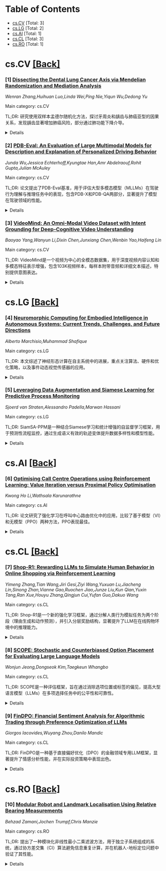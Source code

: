 <div id=toc></div>

# Table of Contents

- [cs.CV](#cs.CV) [Total: 3]
- [cs.LG](#cs.LG) [Total: 2]
- [cs.AI](#cs.AI) [Total: 1]
- [cs.CL](#cs.CL) [Total: 3]
- [cs.RO](#cs.RO) [Total: 1]


<div id='cs.CV'></div>

# cs.CV [[Back]](#toc)

### [1] [Dissecting the Dental Lung Cancer Axis via Mendelian Randomization and Mediation Analysis](https://arxiv.org/abs/2507.18287)
*Wenran Zhang,Huihuan Luo,Linda Wei,Ping Nie,Yiqun Wu,Dedong Yu*

Main category: cs.CV

TL;DR: 研究使用双样本孟德尔随机化方法，探讨牙周炎和龋齿与肺癌亚型的因果关系，发现龋齿显著增加肺癌风险，部分通过肺功能下降介导。


<details>
  <summary>Details</summary>
Motivation: 观察性研究表明牙周炎和龋齿与肺癌存在关联，但因果关系尚不明确，需进一步验证。

Method: 采用双样本孟德尔随机化分析，利用大规模基因组数据，以逆方差加权为主要方法，评估肺功能的介导作用。

Result: 龋齿显著增加肺癌风险（OR=2.880），部分由肺功能下降介导（FVC和FEV1分别占5.124%和5.890%），牙周炎无显著影响。

Conclusion: 龋齿与肺癌存在因果关系，建议将口腔护理和肺功能监测纳入癌症预防策略。

Abstract: Periodontitis and dental caries are common oral diseases affecting billions
globally. While observational studies suggest links between these conditions
and lung cancer, causality remains uncertain. This study used two sample
Mendelian randomization (MR) to explore causal relationships between dental
traits (periodontitis, dental caries) and lung cancer subtypes, and to assess
mediation by pulmonary function. Genetic instruments were derived from the
largest available genome wide association studies, including data from 487,823
dental caries and 506,594 periodontitis cases, as well as lung cancer data from
the Transdisciplinary Research of Cancer in Lung consortium. Inverse variance
weighting was the main analytical method; lung function mediation was assessed
using the delta method. The results showed a significant positive causal effect
of dental caries on overall lung cancer and its subtypes. Specifically, a one
standard deviation increase in dental caries incidence was associated with a
188.0% higher risk of squamous cell lung carcinoma (OR = 2.880, 95% CI =
1.236--6.713, p = 0.014), partially mediated by declines in forced vital
capacity (FVC) and forced expiratory volume in one second (FEV1), accounting
for 5.124% and 5.890% of the total effect. No causal effect was found for
periodontitis. These findings highlight a causal role of dental caries in lung
cancer risk and support integrating dental care and pulmonary function
monitoring into cancer prevention strategies.

</details>


### [2] [PDB-Eval: An Evaluation of Large Multimodal Models for Description and Explanation of Personalized Driving Behavior](https://arxiv.org/abs/2507.18447)
*Junda Wu,Jessica Echterhoff,Kyungtae Han,Amr Abdelraouf,Rohit Gupta,Julian McAuley*

Main category: cs.CV

TL;DR: 论文提出了PDB-Eval基准，用于评估大型多模态模型（MLLMs）在驾驶行为理解与推理任务中的表现，包含PDB-X和PDB-QA两部分，显著提升了模型在驾驶领域的性能。


<details>
  <summary>Details</summary>
Motivation: 现有数据集在基于外部视觉证据解释驾驶员行为方面存在局限，需要更细致的评估工具来提升驾驶辅助系统的个性化效果。

Method: 提出PDB-Eval基准，包含PDB-X（评估MLLMs对驾驶场景的理解）和PDB-QA（视觉解释问答任务，用于MLLMs微调）。

Result: 微调后的MLLMs在问答任务中零样本性能提升73.2%，在意图预测和识别任务中性能提升最高达12.5%。

Conclusion: PDB-Eval能有效缩小MLLMs与驾驶领域的差距，显著提升模型性能。

Abstract: Understanding a driver's behavior and intentions is important for potential
risk assessment and early accident prevention. Safety and driver assistance
systems can be tailored to individual drivers' behavior, significantly
enhancing their effectiveness. However, existing datasets are limited in
describing and explaining general vehicle movements based on external visual
evidence. This paper introduces a benchmark, PDB-Eval, for a detailed
understanding of Personalized Driver Behavior, and aligning Large Multimodal
Models (MLLMs) with driving comprehension and reasoning. Our benchmark consists
of two main components, PDB-X and PDB-QA. PDB-X can evaluate MLLMs'
understanding of temporal driving scenes. Our dataset is designed to find valid
visual evidence from the external view to explain the driver's behavior from
the internal view. To align MLLMs' reasoning abilities with driving tasks, we
propose PDB-QA as a visual explanation question-answering task for MLLM
instruction fine-tuning. As a generic learning task for generative models like
MLLMs, PDB-QA can bridge the domain gap without harming MLLMs'
generalizability. Our evaluation indicates that fine-tuning MLLMs on
fine-grained descriptions and explanations can effectively bridge the gap
between MLLMs and the driving domain, which improves zero-shot performance on
question-answering tasks by up to 73.2%. We further evaluate the MLLMs
fine-tuned on PDB-X in Brain4Cars' intention prediction and AIDE's recognition
tasks. We observe up to 12.5% performance improvements on the turn intention
prediction task in Brain4Cars, and consistent performance improvements up to
11.0% on all tasks in AIDE.

</details>


### [3] [VideoMind: An Omni-Modal Video Dataset with Intent Grounding for Deep-Cognitive Video Understanding](https://arxiv.org/abs/2507.18552)
*Baoyao Yang,Wanyun Li,Dixin Chen,Junxiang Chen,Wenbin Yao,Haifeng Lin*

Main category: cs.CV

TL;DR: VideoMind是一个视频为中心的全模态数据集，用于深度视频内容认知和多模态特征表示增强，包含103K视频样本，每样本附带音频和详细文本描述，特别提供意图表达。


<details>
  <summary>Details</summary>
Motivation: 现有数据集缺乏深度认知表达，尤其是意图表达，VideoMind旨在填补这一空白，支持深度视频理解任务。

Method: 数据集通过Chain-of-Thought (COT)方法生成深度认知描述，包含三层文本描述（事实、抽象、意图），并标注主题、地点、时间等。

Result: 建立了包含3K手动验证样本的黄金标准基准，评估模型（如InternVideo、VAST等）的深度视频理解能力。

Conclusion: VideoMind为细粒度跨模态对齐提供了强大基准，推动了情感和意图识别等领域的进展，数据已公开。

Abstract: This paper introduces VideoMind, a video-centric omni-modal dataset designed
for deep video content cognition and enhanced multi-modal feature
representation. The dataset comprises 103K video samples (3K reserved for
testing), each paired with audio and systematically detailed textual
descriptions. Specifically, every video and its audio is described across three
hierarchical layers (factual, abstract, and intent), progressing from surface
to depth. It contains over 22 million words, averaging ~225 words per sample.
VideoMind's key distinction from existing datasets is its provision of intent
expressions, which require contextual integration across the entire video and
are not directly observable. These deep-cognitive expressions are generated
using a Chain-of-Thought (COT) approach, prompting the mLLM through
step-by-step reasoning. Each description includes annotations for subject,
place, time, event, action, and intent, supporting downstream recognition
tasks. Crucially, we establish a gold-standard benchmark with 3,000 manually
validated samples for evaluating deep-cognitive video understanding. We design
hybrid-cognitive retrieval experiments, scored by multi-level retrieval
metrics, to appropriately assess deep video comprehension. Evaluation results
for models (e.g., InternVideo, VAST, UMT-L) are released. VideoMind serves as a
powerful benchmark for fine-grained cross-modal alignment and advances fields
requiring in-depth video understanding, such as emotion and intent recognition.
The data is publicly available on GitHub, HuggingFace, and OpenDataLab,
https://github.com/cdx-cindy/VideoMind.

</details>


<div id='cs.LG'></div>

# cs.LG [[Back]](#toc)

### [4] [Neuromorphic Computing for Embodied Intelligence in Autonomous Systems: Current Trends, Challenges, and Future Directions](https://arxiv.org/abs/2507.18139)
*Alberto Marchisio,Muhammad Shafique*

Main category: cs.LG

TL;DR: 本文综述了神经形态计算在自主系统中的进展，重点关注算法、硬件和优化策略，以及事件动态视觉传感器的应用。


<details>
  <summary>Details</summary>
Motivation: 满足对智能、自适应和节能自主系统的需求，如机器人、无人机和自动驾驶车辆。

Method: 综合机器学习、机器人学、神经科学和神经形态工程的观点，分析神经形态算法、硬件和优化策略。

Result: 提出了提高能效、鲁棒性和适应性的新方法，特别是通过脉冲神经网络的应用。

Conclusion: 探讨了实时决策、持续学习和安全自主系统等新兴趋势和开放挑战。

Abstract: The growing need for intelligent, adaptive, and energy-efficient autonomous
systems across fields such as robotics, mobile agents (e.g., UAVs), and
self-driving vehicles is driving interest in neuromorphic computing. By drawing
inspiration from biological neural systems, neuromorphic approaches offer
promising pathways to enhance the perception, decision-making, and
responsiveness of autonomous platforms. This paper surveys recent progress in
neuromorphic algorithms, specialized hardware, and cross-layer optimization
strategies, with a focus on their deployment in real-world autonomous
scenarios. Special attention is given to event-based dynamic vision sensors and
their role in enabling fast, efficient perception. The discussion highlights
new methods that improve energy efficiency, robustness, adaptability, and
reliability through the integration of spiking neural networks into autonomous
system architectures. We integrate perspectives from machine learning,
robotics, neuroscience, and neuromorphic engineering to offer a comprehensive
view of the state of the field. Finally, emerging trends and open challenges
are explored, particularly in the areas of real-time decision-making, continual
learning, and the development of secure, resilient autonomous systems.

</details>


### [5] [Leveraging Data Augmentation and Siamese Learning for Predictive Process Monitoring](https://arxiv.org/abs/2507.18293)
*Sjoerd van Straten,Alessandro Padella,Marwan Hassani*

Main category: cs.LG

TL;DR: SiamSA-PPM是一种结合Siamese学习和统计增强的自监督学习框架，用于预测性流程监控，通过生成语义有效的轨迹变体提升数据多样性和模型性能。


<details>
  <summary>Details</summary>
Motivation: 解决现有深度学习方法因真实事件日志数据量小、多样性低而受限的问题。

Method: 采用三种基于统计的转换方法生成语义有效的轨迹变体，结合Siamese学习框架学习流程前缀的通用表示。

Result: 在真实事件日志上表现出色，优于现有方法，尤其在数据增强方面显著优于随机转换。

Conclusion: SiamSA-PPM为流程预测中的数据增强提供了有前景的方向。

Abstract: Predictive Process Monitoring (PPM) enables forecasting future events or
outcomes of ongoing business process instances based on event logs. However,
deep learning PPM approaches are often limited by the low variability and small
size of real-world event logs. To address this, we introduce SiamSA-PPM, a
novel self-supervised learning framework that combines Siamese learning with
Statistical Augmentation for Predictive Process Monitoring. It employs three
novel statistically grounded transformation methods that leverage control-flow
semantics and frequent behavioral patterns to generate realistic, semantically
valid new trace variants. These augmented views are used within a Siamese
learning setup to learn generalizable representations of process prefixes
without the need for labeled supervision. Extensive experiments on real-life
event logs demonstrate that SiamSA-PPM achieves competitive or superior
performance compared to the SOTA in both next activity and final outcome
prediction tasks. Our results further show that statistical augmentation
significantly outperforms random transformations and improves variability in
the data, highlighting SiamSA-PPM as a promising direction for training data
enrichment in process prediction.

</details>


<div id='cs.AI'></div>

# cs.AI [[Back]](#toc)

### [6] [Optimising Call Centre Operations using Reinforcement Learning: Value Iteration versus Proximal Policy Optimisation](https://arxiv.org/abs/2507.18398)
*Kwong Ho Li,Wathsala Karunarathne*

Main category: cs.AI

TL;DR: 论文研究了强化学习在呼叫中心路由优化中的应用，比较了基于模型（VI）和无模型（PPO）两种方法，PPO表现最佳。


<details>
  <summary>Details</summary>
Motivation: 优化呼叫中心的路由策略，以减少客户等待时间和员工空闲时间。

Method: 比较了基于模型的VI方法和无模型的PPO方法，使用MDP框架和SBR模型进行模拟。

Result: 经过1000次测试，PPO在奖励、客户等待时间和员工空闲时间上表现最优。

Conclusion: PPO方法在呼叫中心路由优化中效果最佳，尽管训练时间较长。

Abstract: This paper investigates the application of Reinforcement Learning (RL) to
optimise call routing in call centres to minimise client waiting time and staff
idle time. Two methods are compared: a model-based approach using Value
Iteration (VI) under known system dynamics, and a model-free approach using
Proximal Policy Optimisation (PPO) that learns from experience. For the
model-based approach, a theoretical model is used, while a simulation model
combining Discrete Event Simulation (DES) with the OpenAI Gym environment is
developed for model-free learning. Both models frame the problem as a Markov
Decision Process (MDP) within a Skills-Based Routing (SBR) framework, with
Poisson client arrivals and exponentially distributed service and abandonment
times. For policy evaluation, random, VI, and PPO policies are evaluated using
the simulation model. After 1,000 test episodes, PPO consistently achives the
highest rewards, along with the lowest client waiting time and staff idle time,
despite requiring longer training time.

</details>


<div id='cs.CL'></div>

# cs.CL [[Back]](#toc)

### [7] [Shop-R1: Rewarding LLMs to Simulate Human Behavior in Online Shopping via Reinforcement Learning](https://arxiv.org/abs/2507.17842)
*Yimeng Zhang,Tian Wang,Jiri Gesi,Ziyi Wang,Yuxuan Lu,Jiacheng Lin,Sinong Zhan,Vianne Gao,Ruochen Jiao,Junze Liu,Kun Qian,Yuxin Tang,Ran Xue,Houyu Zhang,Qingjun Cui,Yufan Guo,Dakuo Wang*

Main category: cs.CL

TL;DR: Shop-R1是一个新的强化学习框架，通过分解人类行为模拟任务为两个阶段（理由生成和动作预测），并引入分层奖励结构，显著提升了LLM在在线购物环境中的推理能力。


<details>
  <summary>Details</summary>
Motivation: 现有方法依赖于LLM生成的理由进行监督微调，但其性能受限于生成理由的推理能力。Shop-R1旨在通过强化学习框架突破这一限制。

Method: Shop-R1将任务分解为理由生成和动作预测两个阶段，分别使用自监督和分层奖励结构进行优化。

Result: 实验结果显示，该方法相比基线有超过65%的相对提升。

Conclusion: Shop-R1通过强化学习显著提升了LLM在模拟人类行为中的推理能力。

Abstract: Large Language Models (LLMs) have recently demonstrated strong potential in
generating 'believable human-like' behavior in web environments. Prior work has
explored augmenting training data with LLM-synthesized rationales and applying
supervised fine-tuning (SFT) to enhance reasoning ability, which in turn can
improve downstream action prediction. However, the performance of such
approaches remains inherently bounded by the reasoning capabilities of the
model used to generate the rationales. In this paper, we introduce Shop-R1, a
novel reinforcement learning (RL) framework aimed at enhancing the reasoning
ability of LLMs for simulation of real human behavior in online shopping
environments Specifically, Shop-R1 decomposes the human behavior simulation
task into two stages: rationale generation and action prediction, each guided
by distinct reward signals. For rationale generation, we leverage internal
model signals (e.g., logit distributions) to guide the reasoning process in a
self-supervised manner. For action prediction, we propose a hierarchical reward
structure with difficulty-aware scaling to prevent reward hacking and enable
fine-grained reward assignment. This design evaluates both high-level action
types and the correctness of fine-grained sub-action details (attributes and
values), rewarding outputs proportionally to their difficulty. Experimental
results show that our method achieves a relative improvement of over 65%
compared to the baseline.

</details>


### [8] [SCOPE: Stochastic and Counterbiased Option Placement for Evaluating Large Language Models](https://arxiv.org/abs/2507.18182)
*Wonjun Jeong,Dongseok Kim,Taegkeun Whangbo*

Main category: cs.CL

TL;DR: SCOPE是一种评估框架，旨在通过消除选项位置或标签的偏见，提高大型语言模型（LLMs）在多项选择任务中的公平性和可靠性。


<details>
  <summary>Details</summary>
Motivation: LLMs可能通过利用选项位置或标签的偏见来获得高分，而非真正理解任务。因此，需要一种方法来测量和减少这种偏见。

Method: SCOPE通过重复调用无语义内容的空提示来估计模型的独特位置偏见分布，并根据逆偏见分布重新分配答案槽，同时防止语义相似的干扰项相邻放置。

Result: 在多个基准实验中，SCOPE在稳定性能提升和更清晰的置信度分布方面优于现有去偏方法。

Conclusion: SCOPE为增强LLM评估的公平性和可靠性提供了新的标准。

Abstract: Large Language Models (LLMs) can achieve inflated scores on multiple-choice
tasks by exploiting inherent biases in option positions or labels, rather than
demonstrating genuine understanding. This study introduces SCOPE, an evaluation
framework designed to measure and mitigate such selection bias in a
dataset-independent manner. By repeatedly invoking a null prompt that lacks
semantic content, SCOPE estimates each model's unique position-bias
distribution. It then redistributes the answer slot according to the
inverse-bias distribution, thereby equalizing the lucky-rate, the probability
of selecting the correct answer by chance. Furthermore, it prevents
semantically similar distractors from being placed adjacent to the answer,
thereby blocking near-miss guesses based on superficial proximity cues. Across
multiple benchmark experiments, SCOPE consistently outperformed existing
debiasing methods in terms of stable performance improvements and showed
clearer confidence distributions over correct options. This framework thus
offers a new standard for enhancing the fairness and reliability of LLM
evaluations.

</details>


### [9] [FinDPO: Financial Sentiment Analysis for Algorithmic Trading through Preference Optimization of LLMs](https://arxiv.org/abs/2507.18417)
*Giorgos Iacovides,Wuyang Zhou,Danilo Mandic*

Main category: cs.CL

TL;DR: FinDPO是一种基于直接偏好优化（DPO）的金融领域专用LLM框架，显著提升了情感分析性能，并在实际投资策略中表现出色。


<details>
  <summary>Details</summary>
Motivation: 在线金融文本中的情感对交易决策和市场波动影响深远，但传统监督微调（SFT）方法存在泛化能力不足的问题。

Method: 提出FinDPO框架，通过DPO进行后训练人类偏好对齐，并引入'logit-to-score'转换方法生成连续情感分数。

Result: FinDPO在情感分类基准测试中平均性能提升11%，模拟投资策略年回报率达67%，夏普比率为2.0。

Conclusion: FinDPO是首个在金融领域实现高性能情感分析并实际应用于投资策略的框架，具有显著的经济价值。

Abstract: Opinions expressed in online finance-related textual data are having an
increasingly profound impact on trading decisions and market movements. This
trend highlights the vital role of sentiment analysis as a tool for quantifying
the nature and strength of such opinions. With the rapid development of
Generative AI (GenAI), supervised fine-tuned (SFT) large language models (LLMs)
have become the de facto standard for financial sentiment analysis. However,
the SFT paradigm can lead to memorization of the training data and often fails
to generalize to unseen samples. This is a critical limitation in financial
domains, where models must adapt to previously unobserved events and the
nuanced, domain-specific language of finance. To this end, we introduce FinDPO,
the first finance-specific LLM framework based on post-training human
preference alignment via Direct Preference Optimization (DPO). The proposed
FinDPO achieves state-of-the-art performance on standard sentiment
classification benchmarks, outperforming existing supervised fine-tuned models
by 11% on the average. Uniquely, the FinDPO framework enables the integration
of a fine-tuned causal LLM into realistic portfolio strategies through a novel
'logit-to-score' conversion, which transforms discrete sentiment predictions
into continuous, rankable sentiment scores (probabilities). In this way,
simulations demonstrate that FinDPO is the first sentiment-based approach to
maintain substantial positive returns of 67% annually and strong risk-adjusted
performance, as indicated by a Sharpe ratio of 2.0, even under realistic
transaction costs of 5 basis points (bps).

</details>


<div id='cs.RO'></div>

# cs.RO [[Back]](#toc)

### [10] [Modular Robot and Landmark Localisation Using Relative Bearing Measurements](https://arxiv.org/abs/2507.18070)
*Behzad Zamani,Jochen Trumpf,Chris Manzie*

Main category: cs.RO

TL;DR: 提出了一种模块化非线性最小二乘滤波方法，用于独立子系统组成的系统，通过协方差交集（CI）算法避免信息重复计算，并在机器人-地标定位问题中验证了其性能。


<details>
  <summary>Details</summary>
Motivation: 解决多子系统状态估计时信息重复计算的问题，同时适应通信和带宽受限的场景。

Method: 采用模块化非线性最小二乘滤波，结合CI算法，独立更新各子系统的状态和误差协方差估计。

Result: 在机器人-地标定位问题中，模块化方法在性能与通信需求之间实现了平衡，性能优于传统联合状态滤波器。

Conclusion: 模块化方法在多子系统状态估计中有效避免了信息重复计算，适用于通信受限的场景，性能表现良好。

Abstract: In this paper we propose a modular nonlinear least squares filtering approach
for systems composed of independent subsystems. The state and error covariance
estimate of each subsystem is updated independently, even when a relative
measurement simultaneously depends on the states of multiple subsystems. We
integrate the Covariance Intersection (CI) algorithm as part of our solution in
order to prevent double counting of information when subsystems share estimates
with each other. An alternative derivation of the CI algorithm based on least
squares estimation makes this integration possible. We particularise the
proposed approach to the robot-landmark localization problem. In this problem,
noisy measurements of the bearing angle to a stationary landmark position
measured relative to the SE(2) pose of a moving robot couple the estimation
problems for the robot pose and the landmark position. In a randomized
simulation study, we benchmark the proposed modular method against a monolithic
joint state filter to elucidate their respective trade-offs. In this study we
also include variants of the proposed method that achieve a graceful
degradation of performance with reduced communication and bandwidth
requirements.

</details>
